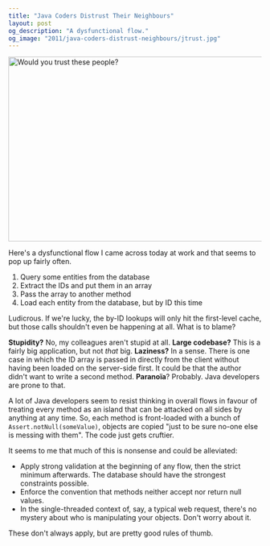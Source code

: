 ```yaml
---
title: "Java Coders Distrust Their Neighbours"
layout: post
og_description: "A dysfunctional flow."
og_image: "2011/java-coders-distrust-neighbours/jtrust.jpg"
---
```


<img src="{{site.baseurl}}/img/2011/java-coders-distrust-neighbours/jtrust.jpg" width="550" height="367" title="Would you trust these people?"/>

Here's a dysfunctional flow I came across today at work and that seems to pop up fairly often.

1. Query some entities from the database
2. Extract the IDs and put them in an array
3. Pass the array to another method
4. Load each entity from the database, but by ID this time

Ludicrous. If we're lucky, the by-ID lookups will only hit the first-level cache, but those calls shouldn't even be happening at all. What is to blame?

__Stupidity?__ No, my colleagues aren't stupid at all.
__Large codebase?__ This is a fairly big application, but not *that* big.
__Laziness?__ In a sense. There is one case in which the ID array is passed in directly from the client without having been loaded on the server-side first. It could be that the author didn't want to write a second method.
__Paranoïa__? Probably. Java developers are prone to that. 

A lot of Java developers seem to resist thinking in overall flows in favour of treating every method as an island that can be attacked on all sides by anything at any time. So, each method is front-loaded with a bunch of `Assert.notNull(someValue)`, objects are copied "just to be sure no-one else is messing with them". The code just gets cruftier.

It seems to me that much of this is nonsense and could be alleviated:

* Apply strong validation at the beginning of any flow, then the strict minimum afterwards. The database should have the strongest constraints possible.
* Enforce the convention that methods neither accept nor return null values.
* In the single-threaded context of, say, a typical web request, there's no mystery about who is manipulating your objects. Don't worry about it.

These don't always apply, but are pretty good rules of thumb.
